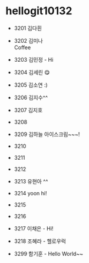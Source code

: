 # hellogit10132
* 3201 김다흰


* 3202 김미나  
    Coffee

* 3203 김민정 - Hi


* 3204 김세린 😋


* 3205 김소연 :)

* 3206 김지수^^


* 3207 김지호


* 3208


* 3209 김하늘 아이스크림~~~!


* 3210


* 3211


* 3212


* 3213 유현아 ^^


* 3214 yoon hi!


* 3215


* 3216


* 3217 이채은 - Hi!


* 3218 조혜라 - 헬로우럭


* 3299 함기훈 - Hello World~~
